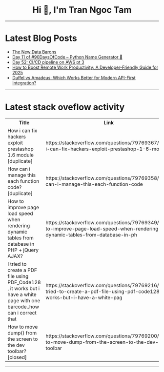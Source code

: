 <h1 align="center">Hi 👋, I'm Tran Ngoc Tam</h1>

---

# Latest Blog Posts 
<!-- BLOG-POST-LIST:START -->
- [The New Data Barons](https://dev.to/rawveg/the-new-data-barons-5bfj)
- [Day 11 of #90DaysOfCode – Python Name Generator 🎉](https://dev.to/momina_raheelmoona_c59/day-11-of-90daysofcode-python-name-generator-1fej)
- [Day 52: CI/CD pipeline on AWS pt 3](https://dev.to/udoh_deborah_b1e484c474bf/day-52-cicd-pipeline-on-aws-pt-3-318g)
- [How to Boost Remote Work Productivity: A Developer-Friendly Guide for 2025](https://dev.to/teamcamp/how-to-boost-remote-work-productivity-a-developer-friendly-guide-for-2025-2bbk)
- [Duffel vs Amadeus: Which Works Better for Modern API-First Integration?](https://dev.to/ravi_makhija/duffel-vs-amadeus-which-works-better-for-modern-api-first-integration-49p4)
<!-- BLOG-POST-LIST:END -->

---

# Latest stack oveflow activity
<table>
  <tr><th>Title</th><th>Link</th></tr>
  <!-- STACKOVERFLOW:START --><tr><td>How i can fix hackers exploit prestashop 1.6 module [duplicate]</td><td>https://stackoverflow.com/questions/79769367/how-i-can-fix-hackers-exploit-prestashop-1-6-module</td></tr><tr><td>How can i manage this each function code? [duplicate]</td><td>https://stackoverflow.com/questions/79769358/how-can-i-manage-this-each-function-code</td></tr><tr><td>How to improve page load speed when rendering dynamic tables from database in PHP + jQuery AJAX?</td><td>https://stackoverflow.com/questions/79769349/how-to-improve-page-load-speed-when-rendering-dynamic-tables-from-database-in-ph</td></tr><tr><td>I tried to create a PDF file using PDF_Code128 , it works but i have a white page with one barcode..how can i correct that</td><td>https://stackoverflow.com/questions/79769216/i-tried-to-create-a-pdf-file-using-pdf-code128-it-works-but-i-have-a-white-pag</td></tr><tr><td>How to move dump&lpar;&rpar; from the screen to the dev toolbar? [closed]</td><td>https://stackoverflow.com/questions/79769200/how-to-move-dump-from-the-screen-to-the-dev-toolbar</td></tr><!-- STACKOVERFLOW:END -->
</table>

---


